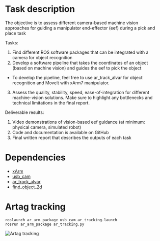 <a id="top"></a>
# Task description

The objective is to assess different camera-based machine vision approaches for guiding a manipulator end-effector (eef) during a pick and place task

Tasks:
1) Find different ROS software packages that can be integrated with a camera for object recognition
2) Develop a software pipeline that takes the coordinates of an object (based on machine vision) and guides the eef to pick the object
  - To develop the pipeline, feel free to use ar_track_alvar for object recognition and MoveIt with xArm7 manipulator. 
3) Assess the quality, stability, speed, ease-of-integration for different machine-vision solutions. Make sure to highlight any bottlenecks and technical limitations in the final report. 

Deliverable results:
1) Video demonstrations of vision-based eef guidance (at minimum: physical camera, simulated robot)
2) Code and documentation is available on GitHub
3) Final written report that describes the outputs of each task



# Dependencies 
- [xArm](https://github.com/xArm-Developer/xarm_ros)
- [usb_cam](http://wiki.ros.org/usb_cam)
- [ar_track_alvar](http://wiki.ros.org/ar_track_alvar)
- [find_object_2d](http://wiki.ros.org/find_object_2d)

# Artag tracking
```
roslaunch ar_arm_package usb_cam_ar_tracking.launch
rosrun ar_arm_package ar_tracking.py
```
![Artag tracking](https://github.com/SmithSteven22/practical_experiences_in_CE/blob/ims_project/ar_control.gif)

